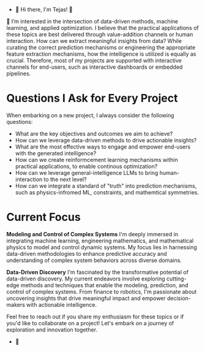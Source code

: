 - 👋 Hi there, I'm Tejas! 👋

👀 I’m interested in the intersection of data-driven methods, machine learning, and applied optimization. I believe that the practical applications of these topics are best delivered through value-addition channels or human interaction. How can we extract meaningful insights from data? While curating the correct prediction mechanisms or engineering the appropriate feature extraction mechanisms, how the intelligence is utilized is equally as crucial. Therefore, most of my projects are supported with interactive channels for end-users, such as interactive dashboards or embedded pipelines.

# Questions I Ask for Every Project
When embarking on a new project, I always consider the following questions:

- What are the key objectives and outcomes we aim to achieve?
- How can we leverage data-driven methods to drive actionable insights?
- What are the most effective ways to engage and empower end-users with the generated intelligence?
- How can we create reinformcement learning mechanisms within practical applications, to enable continous optimization?
- How can we leverage general-intelligence LLMs to bring human-interaction to the next level?
- How can we integrate a standard of "truth" into prediction mechanisms, such as physics-infromed ML, constraints, and mathemtical symmetries.

# Current Focus

**Modeling and Control of Complex Systems**
I'm deeply immersed in integrating machine learning, engineering mathematics, and mathematical physics to model and control dynamic systems. My focus lies in harnessing data-driven methodologies to enhance predictive accuracy and understanding of complex system behaviors across diverse domains.

**Data-Driven Discovery**
I'm fascinated by the transformative potential of data-driven discovery. My current endeavors involve exploring cutting-edge methods and techniques that enable the modeling, prediction, and control of complex systems. From finance to robotics, I'm passionate about uncovering insights that drive meaningful impact and empower decision-makers with actionable intelligence.

Feel free to reach out if you share my enthusiasm for these topics or if you'd like to collaborate on a project! Let's embark on a journey of exploration and innovation together. 
- 🌱 
  

<!---
teekag/teekag is a ✨ special ✨ repository because its `README.md` (this file) appears on your GitHub profile.
You can click the Preview link to take a look at your changes.
--->
